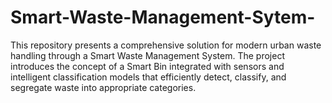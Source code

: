 # Smart-Waste-Management-Sytem-
This repository presents a comprehensive solution for modern urban waste handling through a Smart Waste Management System. The project introduces the concept of a Smart Bin integrated with sensors and intelligent classification models that efficiently detect, classify, and segregate waste into appropriate categories.
